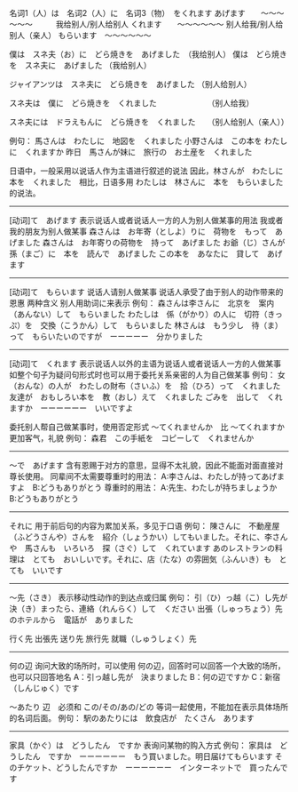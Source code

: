 名词1（人）は　名词2（人）に　名词3（物）　をくれます
あげます　　～～～～～～　　　我给别人/别人给别人
くれます　　～～～～～～     别人给我/别人给别人（亲人）
もらいます　～～～～～～

僕は　スネ夫（お）に　どら焼きを　あげました　（我给别人）
僕は　どら焼きを　スネ夫に　あげました        （我给别人）

ジャイアンツは　スネ夫に　どら焼きを　あげました   （别人给别人）

スネ夫は　僕に　どら焼きを　くれました　　　　　　　（别人给我）

スネ夫には　ドラえもんに　どら焼きを　くれました　　（别人给别人（亲人））

例句：
馬さんは　わたしに　地図を　くれました
小野さんは　この本を  わたしに　くれますか
昨日　馬さんが妹に　旅行の　お土産を　くれました

日语中，一般采用以说话人作为主语进行叙述的说法
因此，林さんが　わたしに　本を　くれました　相比，日语多用 わたしは　林さんに　本を　もらいました　的说法。　

--------
[动词]て　あげます
表示说话人或者说话人一方的人为别人做某事的用法
我或者我的朋友为别人做某事
森さんは　お年寄（としよ）りに　荷物を　もって　あげました
森さんは　お年寄りの荷物を　持って　あげました
お爺（じ）さんが　孫（まご）に　本を　読んで　あげました
この本を　あなたに　貸して　あげます

------
[动词]て　もらいます
说话人请别人做某事
说话人承受了由于别人的动作带来的恩惠   两种含义
别人用助词に来表示
例句：
森さんは李さんに　北京を　案内（あんない）して　もらいました
わたしは　係（がかり）の人に　切符（きっぷ）を　交換（こうかん）して　もらいました
林さんは　もう少し　待（ま）って　もらいたいのですが　ーーーーー　分かりました

------
[动词]て　くれます
表示说话人以外的主语为说话人或者说话人一方的人做某事
如整个句子为疑问句形式时也可以用于委托关系亲密的人为自己做某事
例句：
女（おんな）の人が　わたしの財布（さいふ）を　拾（ひろ）って　くれました
友達が　おもしろい本を　教（おし）えて　くれました
ごみを　出して　くれますか　ーーーーーー　いいですよ

委托别人帮自己做某事时，使用否定形式 ～てくれませんか　比 ～てくれますか　更加客气，礼貌
例句：
森君　この手紙を　コピーして　くれませんか

------
～で　あげます
含有恩赐于对方的意思，显得不太礼貌，因此不能面对面直接对尊长使用。
同辈间不太需要尊重时的用法：
A:李さんは、わたしが持ってあげますよ　B:どうもありがとう
尊重时的用法：
A:先生、わたしが持ちましょうか　B:どうもありがとう

------
それに
用于前后句的内容为累加关系，多见于口语
例句：
陳さんに　不動産屋（ふどうさんや）さんを　紹介（しょうかい）してもいました。それに、李さんや　馬さんも　いろいろ　探（さぐ）して　くれています
あのレストランの料理は　とても　おいしいです。それに、店（たな）の雰囲気（ふんいき）も　とても　いいです

------
～先（さき）
表示移动性动作的到达点或归属
例句：
引（ひ）っ越（こ）し先が　決（き）まったら、連絡（れんらく）して　ください
出張（しゅっちょう）先のホテルから　電話が　ありました

行く先
出張先
送り先
旅行先
就職（しゅうしょく）先

------
何の辺
询问大致的场所时，可以使用 何の辺，回答时可以回答一个大致的场所，也可以只回答地名
A：引っ越し先が　決まりました
B：何の辺ですか
C：新宿（しんじゅく）です

～あたり
辺　必须和 この/その/あの/どの 等词一起使用，不能加在表示具体场所的名词后面。
例句：
駅のあたりには　飲食店が　たくさん　あります

------
家具（かぐ）は　どうしたん　ですか
表询问某物的购入方式
例句：
家具は　どうしたん　ですか　ーーーーーー　もう買いました。明日届けてもらいます
そのチケット、どうしたんですか　ーーーーーー　インターネットで　買ったんです
